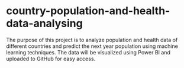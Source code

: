 # country-population-and-health-data-analysing
The purpose of this project is to analyze population and health data of different countries and predict the next year population using machine learning techniques. The data will be visualized using Power BI and uploaded to GitHub for easy access.
